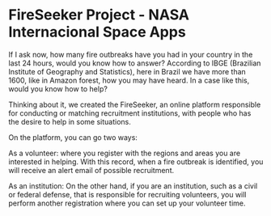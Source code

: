 # FireSeeker Project - NASA Internacional Space Apps
If I ask now, how many fire outbreaks have you had in your country in the last 24 hours, would you know how to answer? According to IBGE (Brazilian Institute of Geography and Statistics), here in Brazil we have more than 1600, like in Amazon forest, how you may have heard. In a case like this, would you know how to help?

Thinking about it, we created the FireSeeker, an online platform responsible for conducting or matching recruitment institutions, with people who has the desire to help in some situations.

On the platform, you can go two ways:

As a volunteer: where you register with the regions and areas you are interested in helping. With this record, when a fire outbreak is identified, you will receive an alert email of possible recruitment.

As an institution: On the other hand, if you are an institution, such as a civil or federal defense, that is responsible for recruiting volunteers, you will perform another registration where you can set up your volunteer time.